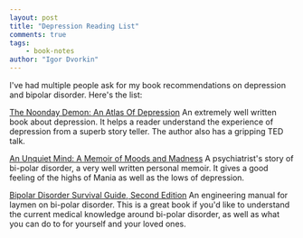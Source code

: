 ```yaml
--- 
layout: post
title: "Depression Reading List"
comments: true
tags: 
    - book-notes
author: "Igor Dvorkin"
---
```

I've had multiple people ask for my book recommendations on depression and bipolar disorder.  Here's the list:

[The Noonday Demon: An Atlas Of Depression](http://www.amazon.com/Noonday-Demon-Atlas-Depression/dp/1501123882/ref=sr_1_1?ie=UTF8&qid=1455117245&sr=8-1&keywords=atlas+of+depression)
An extremely well written book about depression. It helps a reader understand the experience of depression from a superb story teller. The author also has a gripping TED talk.

[An Unquiet Mind: A Memoir of Moods and Madness](http://www.amazon.com/Unquiet-Mind-Memoir-Moods-Madness/dp/0679763309/ref=sr_1_1?ie=UTF8&qid=1455117218&sr=8-1&keywords=unquit+mind)
A psychiatrist's story of bi-polar disorder, a very well written personal memoir.  It gives a good feeling of the highs of Mania as well as the lows of depression. 

[Bipolar Disorder Survival Guide, Second Edition](http://www.amazon.com/Bipolar-Disorder-Survival-Guide-Second/dp/1606235427/ref=sr_1_1?ie=UTF8&qid=1455117269&sr=8-1&keywords=bipolar+survival+guide)
An engineering manual for laymen on bi-polar disorder.  This is a great book if you'd like to understand the current medical knowledge around bi-polar disorder, as well as what you can do to for yourself and your loved ones. 
